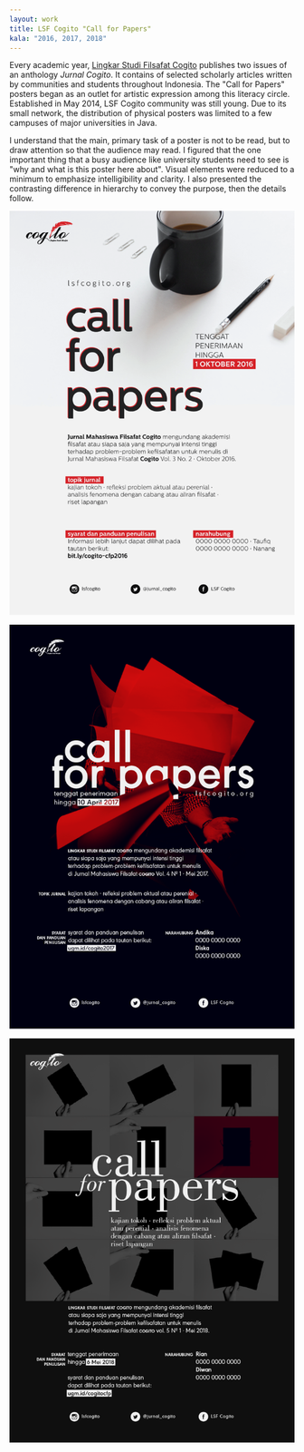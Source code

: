 ```yaml
---
layout: work 
title: LSF Cogito "Call for Papers"
kala: "2016, 2017, 2018"
---
```


Every academic year, [Lingkar Studi Filsafat Cogito](https://lsfcogito.org) publishes two issues of an anthology *Jurnal Cogito*. It contains of selected scholarly articles written by communities and students throughout Indonesia. The "Call for Papers" posters began as an outlet for artistic expression among this literacy circle. Established in May 2014, LSF Cogito community was still young. Due to its small network, the distribution of physical posters was limited to a few campuses of major universities in Java.

I understand that the main, primary task of a poster is not to be read, but to draw attention so that the audience may read. I figured that the one important thing that a busy audience like university students need to see is "why and what is this poster here about". Visual elements were reduced to a minimum to emphasize intelligibility and clarity. I also presented the contrasting difference in hierarchy to convey the purpose, then the details follow.

![2016 poster](/assets/img/w-cfp16.png)

![2017 poster](/assets/img/w-cfp17.png)

![2018 poster](/assets/img/w-cfp18.png)
